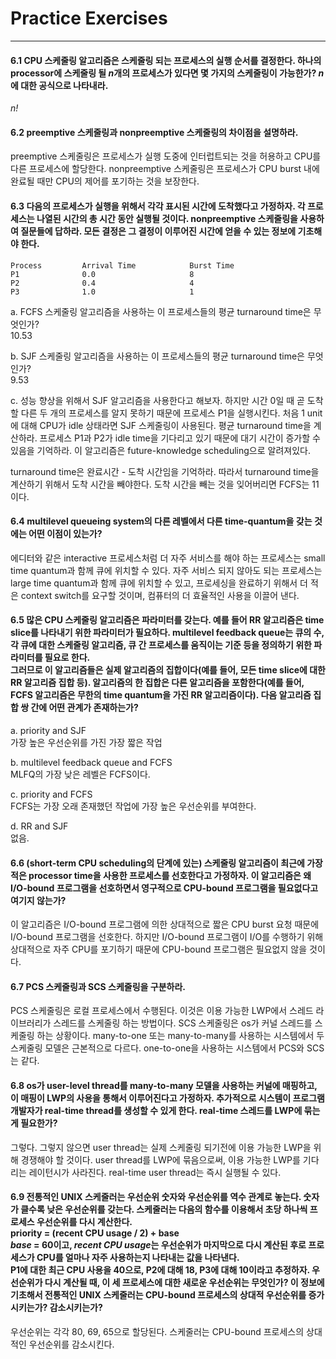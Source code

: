 # Practice Exercises
---

#### 6.1 CPU 스케줄링 알고리즘은 스케줄링 되는 프로세스의 실행 순서를 결정한다. 하나의 processor에 스케줄링 될 *n*개의 프로세스가 있다면 몇 가지의 스케줄링이 가능한가? *n*에 대한 공식으로 나타내라.
*n!*

#### 6.2 preemptive 스케줄링과 nonpreemptive 스케줄링의 차이점을 설명하라.
preemptive 스케줄링은 프로세스가 실행 도중에 인터럽트되는 것을 허용하고 CPU를 다른 프로세스에 할당한다. nonpreemptive 스케줄링은 프로세스가 CPU burst 내에 완료될 때만 CPU의 제어를 포기하는 것을 보장한다.

#### 6.3 다음의 프로세스가 실행을 위해서 각각 표시된 시간에 도착했다고 가정하자. 각 프로세스는 나열된 시간의 총 시간 동안 실행될 것이다. nonpreemptive 스케줄링을 사용하여 질문들에 답하라. 모든 결정은 그 결정이 이루어진 시간에 얻을 수 있는 정보에 기초해야 한다.

	Process			Arrival Time			Burst Time
	P1				0.0						8
	P2				0.4						4
	P3				1.0						1

a. FCFS 스케줄링 알고리즘을 사용하는 이 프로세스들의 평균 turnaround time은 무엇인가?<br/>
10.53

b. SJF 스케줄링 알고리즘을 사용하는 이 프로세스들의 평균 turnaround time은 무엇인가?<br/>
9.53

c. 성능 향상을 위해서 SJF 알고리즘을 사용한다고 해보자. 하지만 시간 0일 때 곧 도착할 다른 두 개의 프로세스를 알지 못하기 때문에 프로세스 P1을 실행시킨다. 처음 1 unit에 대해 CPU가 idle 상태라면 SJF 스케줄링이 사용된다. 평균 turnaround time을 계산하라. 프로세스 P1과 P2가 idle time을 기다리고 있기 때문에 대기 시간이 증가할 수 있음을 기억하라. 이 알고리즘은 future-knowledge scheduling으로 알려져있다.

turnaround time은 완료시간 - 도착 시간임을 기억하라. 따라서 turnaround time을 계산하기 위해서 도착 시간을 빼야한다. 도착 시간을 빼는 것을 잊어버리면 FCFS는 11이다.

#### 6.4 multilevel queueing system의 다른 레벨에서 다른 time-quantum을 갖는 것에는 어떤 이점이 있는가?
에디터와 같은 interactive 프로세스처럼 더 자주 서비스를 해야 하는 프로세스는 small time quantum과 함께 큐에 위치할 수 있다. 자주 서비스 되지 않아도 되는 프로세스는 large time quantum과 함께 큐에 위치할 수 있고, 프로세싱을 완료하기 위해서 더 적은 context switch를 요구할 것이며, 컴퓨터의 더 효율적인 사용을 이끌어 낸다.

#### 6.5 많은 CPU 스케줄링 알고리즘은 파라미터를 갖는다. 예를 들어 RR 알고리즘은 time slice를 나타내기 위한 파라미터가 필요하다. multilevel feedback queue는 큐의 수, 각 큐에 대한 스케줄링 알고리즘, 큐 간 프로세스를 움직이는 기준 등을 정의하기 위한 파라미터를 필요로 한다. <br/> 그러므로 이 알고리즘들은 실제 알고리즘의 집합이다(예를 들어, 모든 time slice에 대한 RR 알고리즘 집합 등). 알고리즘의 한 집합은 다른 알고리즘을 포함한다(예를 들어, FCFS 알고리즘은 무한의 time quantum을 가진 RR 알고리즘이다). 다음 알고리즘 집합 쌍 간에 어떤 관계가 존재하는가?
a. priority and SJF<br/>
가장 높은 우선순위를 가진 가장 짧은 작업

b. multilevel feedback queue and FCFS<br/>
MLFQ의 가장 낮은 레벨은 FCFS이다.

c. priority and FCFS<br/>
FCFS는 가장 오래 존재했던 작업에 가장 높은 우선순위를 부여한다.

d. RR and SJF<br/>
없음.

#### 6.6 (short-term CPU scheduling의 단계에 있는) 스케줄링 알고리즘이 최근에 가장 적은 processor time을 사용한 프로세스를 선호한다고 가정하자. 이 알고리즘은 왜 I/O-bound 프로그램을 선호하면서 영구적으로 CPU-bound 프로그램을 필요없다고 여기지 않는가?
이 알고리즘은 I/O-bound 프로그램에 의한 상대적으로 짧은 CPU burst 요청 때문에 I/O-bound 프로그램을 선호한다. 하지만 I/O-bound 프로그램이 I/O를 수행하기 위해 상대적으로 자주 CPU를 포기하기 때문에 CPU-bound 프로그램은 필요없지 않을 것이다.

#### 6.7 PCS 스케줄링과 SCS 스케줄링을 구분하라.
PCS 스케줄링은 로컬 프로세스에서 수행된다. 이것은 이용 가능한 LWP에서 스레드 라이브러리가 스레드를 스케줄링 하는 방법이다. SCS 스케줄링은 os가 커널 스레드를 스케줄링 하는 상황이다. many-to-one 또는 many-to-many를 사용하는 시스템에서 두 스케줄링 모델은 근본적으로 다르다. one-to-one을 사용하는 시스템에서 PCS와 SCS는 같다.

#### 6.8 os가 user-level thread를 many-to-many 모델을 사용하는 커널에 매핑하고, 이 매핑이 LWP의 사용을 통해서 이루어진다고 가정하자. 추가적으로 시스템이 프로그램 개발자가 real-time thread를 생성할 수 있게 한다. real-time 스레드를 LWP에 묶는게 필요한가?
그렇다. 그렇지 않으면 user thread는 실제 스케줄링 되기전에 이용 가능한 LWP을 위해 경쟁해야 할 것이다. user thread를 LWP에 묶음으로써, 이용 가능한 LWP를 기다리는 레이턴시가 사라진다. real-time user thread는 즉시 실행될 수 있다.

#### 6.9 전통적인 UNIX 스케줄러는 우선순위 숫자와 우선순위를 역수 관계로 놓는다. 숫자가 클수록 낮은 우선순위를 갖는다. 스케줄러는 다음의 함수를 이용해서 초당 하나씩 프로세스 우선순위를 다시 계산한다.<br/> priority = (recent CPU usage / 2) + base <br/> *base* = 60이고, *recent CPU usage*는 우선순위가 마지막으로 다시 계산된 후로 프로세스가 CPU를 얼마나 자주 사용하는지 나타내는 값을 나타낸다. <br/> P1에 대한 최근 CPU 사용을 40으로, P2에 대해 18, P3에 대해 10이라고 추정하자. 우선순위가 다시 계산될 때, 이 세 프로세스에 대한 새로운 우선순위는 무엇인가? 이 정보에 기초해서 전통적인 UNIX 스케줄러는 CPU-bound 프로세스의 상대적 우선순위를 증가시키는가? 감소시키는가?
우선순위는 각각 80, 69, 65으로 할당된다. 스케줄러는 CPU-bound 프로세스의 상대적인 우선순위를 감소시킨다.


